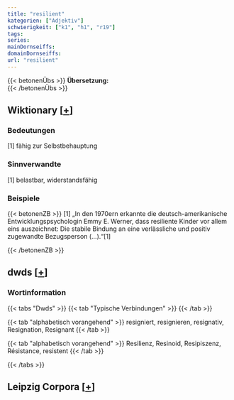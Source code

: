 ```yaml
---
title: "resilient"
kategorien: ["Adjektiv"]
schwierigkeit: ["k1", "h1", "r19"]
tags:
series:
mainDornseiffs:
domainDornseiffs:
url: "resilient"
---
```


{{< betonenÜbs >}}
**Übersetzung:**  
{{< /betonenÜbs >}}

## Wiktionary [[+](https://de.wiktionary.org/wiki/resilient)]

### Bedeutungen
[1] fähig zur Selbstbehauptung  

### Sinnverwandte
[1] belastbar, widerstandsfähig  

### Beispiele
{{< betonenZB >}}
[1] „In den 1970ern erkannte die deutsch-amerikanische Entwicklungspsychologin Emmy E. Werner, dass resiliente Kinder vor allem eins auszeichnet: Die stabile Bindung an eine verlässliche und positiv zugewandte Bezugsperson (…).“[1]  

{{< /betonenZB >}}


## dwds [[+](https://www.dwds.de/wb/resilient)]

### Wortinformation
{{< tabs "Dwds" >}}
{{< tab "Typische Verbindungen" >}}
{{< /tab >}}

{{< tab "alphabetisch vorangehend" >}}
resigniert, resignieren, resignativ, Resignation, Resignant
{{< /tab >}}

{{< tab "alphabetisch vorangehend" >}}
Resilienz, Resinoid, Resipiszenz, Résistance, resistent
{{< /tab >}}

{{< /tabs >}}

## Leipzig Corpora [[+](https://corpora.uni-leipzig.de/en/res?word=resilient&corpusId=deu_newscrawl-public_2018)]

